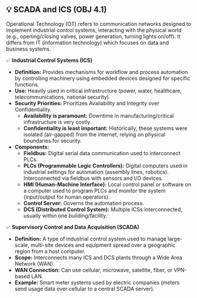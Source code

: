 ## 💡 SCADA and ICS (OBJ 4.1)

Operational Technology (OT) refers to communication networks designed to implement industrial control systems, interacting with the physical world (e.g., opening/closing valves, power generation, turning lights on/off). It differs from IT (information technology) which focuses on data and business systems.

✅ **Industrial Control Systems (ICS)**
- **Definition:** Provides mechanisms for workflow and process automation by controlling machinery using embedded devices designed for specific functions.
- **Use:** Heavily used in critical infrastructure (power, water, healthcare, telecommunications, national security).
- **Security Priorities:** Prioritizes Availability and Integrity over Confidentiality.
  - **Availability is paramount:** Downtime in manufacturing/critical infrastructure is very costly.
  - **Confidentiality is least important:** Historically, these systems were isolated (air-gapped) from the internet, relying on physical boundaries for security.
- **Components:**
  - **Fieldbus:** Digital serial data communication used to interconnect PLCs.
  - **PLCs (Programmable Logic Controllers):** Digital computers used in industrial settings for automation (assembly lines, robotics). Interconnected via fieldbus with sensors and I/O devices.
  - **HMI (Human-Machine Interface):** Local control panel or software on a computer used to program PLCs and monitor the system (input/output for human operators).
  - **Control Server:** Governs the automation process.
  - **DCS (Distributed Control System):** Multiple ICSs interconnected, usually within one building/facility.

✅ **Supervisory Control and Data Acquisition (SCADA)**
- **Definition:** A type of industrial control system used to manage large-scale, multi-site devices and equipment spread over a geographic region from a host computer.
- **Scope:** Interconnects many ICS and DCS plants through a Wide Area Network (WAN).
- **WAN Connection:** Can use cellular, microwave, satellite, fiber, or VPN-based LAN.
- **Example:** Smart meter systems used by electric companies (meters send usage data over cellular to a central SCADA server).